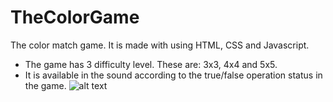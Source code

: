 # TheColorGame
The color match game. It is made with using HTML, CSS and Javascript.
- The game has 3 difficulty level. These are: 3x3, 4x4 and 5x5. 
- It is available in the sound according to the true/false operation status in the game.
![alt text](https://github.com/alihanozen/TheColorGame/blob/main/game.gif?raw=true) 
